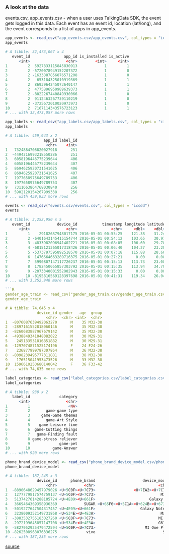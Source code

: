 ### A look at the data

events.csv, app_events.csv - when a user uses TalkingData SDK, the event gets logged in this data. Each event has an event id, location (lat/long), and the event corresponds to a list of apps in app_events.

```R
app_events <- read_csv("app_events.csv/app_events.csv", col_types = "icii")
app_events

# A tibble: 32,473,067 x 4
   event_id               app_id is_installed is_active
      <int>                <chr>        <int>     <int>
1         2  5927333115845830913            1         1
2         2 -5720078949152207372            1         0
3         2 -1633887856876571208            1         0
4         2  -653184325010919369            1         1
5         2  8693964245073640147            1         1
6         2  4775896950989639373            1         1
7         2 -8022267440849930066            1         0
8         2  9112463267739110219            1         0
9         2 -3725672010020973973            1         0
10        2  7167114343576723123            1         1
# ... with 32,473,057 more rows
```

```R
app_labels <- read_csv("app_labels.csv/app_labels.csv", col_types = "ci")
app_labels

# A tibble: 459,943 x 2
                 app_id label_id
                  <chr>    <int>
1   7324884708820027918      251
2  -4494216993218550286      251
3   6058196446775239644      406
4   6058196446775239644      407
5   8694625920731541625      406
6   8694625920731541625      407
7   1977658975649789753      406
8   1977658975649789753      407
9   7311663864768030840      256
10  5902120154267999338      256
# ... with 459,933 more rows
```

```R
events <- read_csv("events.csv/events.csv", col_types = "iccdd")
events

# A tibble: 3,252,950 x 5
   event_id            device_id           timestamp longitude latitude
      <int>                <chr>               <chr>     <dbl>    <dbl>
1         1    29182687948017175 2016-05-01 00:55:25    121.38    31.24
2         2 -6401643145415154744 2016-05-01 00:54:12    103.65    30.97
3         3 -4833982096941402721 2016-05-01 00:08:05    106.60    29.70
4         4 -6815121365017318426 2016-05-01 00:06:40    104.27    23.28
5         5 -5373797595892518570 2016-05-01 00:07:18    115.88    28.66
6         6  1476664663289716375 2016-05-01 00:27:21      0.00     0.00
7         7  5990807147117726237 2016-05-01 00:15:13    113.73    23.00
8         8  1782450055857303792 2016-05-01 00:15:35    113.94    34.70
9         9 -2073340001552902943 2016-05-01 00:15:33      0.00     0.00
10       10 -8195816569128397698 2016-05-01 00:41:31    119.34    26.04
# ... with 3,252,940 more rows

```R
gender_age_train <- read_csv("gender_age_train.csv/gender_age_train.csv", col_types = "ccic")
gender_age_train

# A tibble: 74,645 x 4
              device_id gender   age  group
                  <chr>  <chr> <int>  <chr>
1  -8076087639492063270      M    35 M32-38
2  -2897161552818060146      M    35 M32-38
3  -8260683887967679142      M    35 M32-38
4  -4938849341048082022      M    30 M29-31
5    245133531816851882      M    30 M29-31
6  -1297074871525174196      F    24 F24-26
7    236877999787307864      M    36 M32-38
8  -8098239495777311881      M    38 M32-38
9    176515041953473526      M    33 M32-38
10  1596610250680140042      F    36 F33-42
# ... with 74,635 more rows
```

```R
label_categories <- read_csv("label_categories.csv/label_categories.csv", col_types = "ic")
label_categories

# A tibble: 930 x 2
   label_id             category
      <int>                <chr>
1         1                 <NA>
2         2       game-game type
3         3     game-Game themes
4         4       game-Art Style
5         5    game-Leisure time
6         6  game-Cutting things
7         7   game-Finding fault
8         8 game-stress reliever
9         9             game-pet
10       10          game-Answer
# ... with 920 more rows
```

```R
phone_brand_device_model <- read_csv("phone_brand_device_model.csv/phone_brand_device_model.csv", col_types = "ccc")
phone_brand_device_model

# A tibble: 187,245 x 3
              device_id      phone_brand                     device_model
                  <chr>            <chr>                            <chr>
1  -8890648629457979026 <U+5C0F><U+7C73>                 <U+7EA2><U+7C73>
2   1277779817574759137 <U+5C0F><U+7C73>                             MI 2
3   5137427614288105724 <U+4E09><U+661F>                        Galaxy S4
4   3669464369358936369            SUGAR <U+65F6><U+5C1A><U+624B><U+673A>
5  -5019277647504317457 <U+4E09><U+661F>                    Galaxy Note 2
6   3238009352149731868 <U+534E><U+4E3A>                             Mate
7  -3883532755183027260 <U+5C0F><U+7C73>                            MI 2S
8  -2972199645857147708 <U+534E><U+4E3A>                            G610S
9  -5827952925479472594 <U+5C0F><U+7C73>                      MI One Plus
10 -8262508968076336275             vivo                              S7I
# ... with 187,235 more rows
```

[source](https://www.kaggle.com/c/talkingdata-mobile-user-demographics/data)
